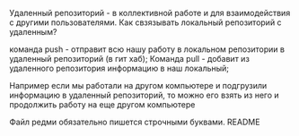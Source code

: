 Удаленный репозиторий - в коллективной работе и для взаимодействия с другими пользователями.
Как свзязывать локальный репозиторий с удаленным?

команда push - отправит всю нашу работу в локальном репозитории в удаленный репозиторий (в гит хаб);
Команда pull - добавит из удаленного репозитория информацию в наш локальный;

Например если мы работали на другом компьютере и подгрузили информацию в удаленный репозиторий, то можно его взять из него и продолжить работу на еще другом компьютере

Файл редми обязательно пишется строчными буквами.
README